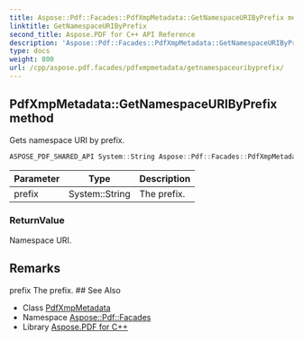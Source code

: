```yaml
---
title: Aspose::Pdf::Facades::PdfXmpMetadata::GetNamespaceURIByPrefix method
linktitle: GetNamespaceURIByPrefix
second_title: Aspose.PDF for C++ API Reference
description: 'Aspose::Pdf::Facades::PdfXmpMetadata::GetNamespaceURIByPrefix method. Gets namespace URI by prefix in C++.'
type: docs
weight: 800
url: /cpp/aspose.pdf.facades/pdfxmpmetadata/getnamespaceuribyprefix/
---
```

## PdfXmpMetadata::GetNamespaceURIByPrefix method


Gets namespace URI by prefix.

```cpp
ASPOSE_PDF_SHARED_API System::String Aspose::Pdf::Facades::PdfXmpMetadata::GetNamespaceURIByPrefix(System::String prefix)
```


| Parameter | Type | Description |
| --- | --- | --- |
| prefix | System::String | The prefix. |

### ReturnValue

Namespace URI.
## Remarks


<parameterlist kind="param">
  <parameteritem>
    <parameternamelist>
      <parametername>prefix</parametername>
    </parameternamelist>
    <parameterdescription>
      <para>The prefix.</para>
    </parameterdescription>
  </parameteritem>
</parameterlist>
## See Also

* Class [PdfXmpMetadata](../)
* Namespace [Aspose::Pdf::Facades](../../)
* Library [Aspose.PDF for C++](../../../)
